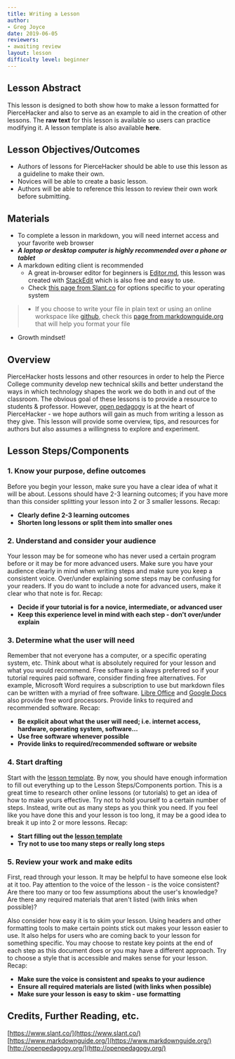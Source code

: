 ```yaml
---
title: Writing a Lesson
author:
- Greg Joyce
date: 2019-06-05
reviewers:
- awaiting review
layout: lesson
difficulty level: beginner
---
```


## Lesson Abstract
This lesson is designed to both show how to make a lesson formatted for PierceHacker and also to serve as an example to aid in the creation of other lessons. The **raw text** for this lesson is available so users can practice modifying it. A lesson template is also available **here**.

## Lesson Objectives/Outcomes
* Authors of lessons for PierceHacker should be able to use this lesson as a guideline to make their own. 
* Novices will be able to create a basic lesson.
* Authors will be able to reference this lesson to review their own work before submitting.

## Materials
* To complete a lesson in markdown, you will need internet access and your favorite web browser
* ***A laptop or desktop computer is highly recommended over a phone or tablet***
* A markdown editing client is recommended
	- A great in-browser editor for beginners is [Editor.md](https://dillinger.io), this lesson was created with [StackEdit](https://stackedit.io) which is also free and easy to use.
	- Check [this page from Slant.co](https://www.slant.co/search?query=markdown%20editors) for options specific to your operating system
>	- If you choose to write your file in plain text or using an online workspace like [github](https://github.com/), check this [page from markdownguide.org](https://www.markdownguide.org/basic-syntax/) that will help you format your file
* Growth mindset!

## Overview
PierceHacker hosts lessons and other resources in order to help the Pierce College community develop new technical skills and better understand the ways in which technology shapes the work we do both in and out of the classroom. The obvious goal of these lessons is to provide a resource to students & professor. However, [open pedagogy](http://openpedagogy.org/open-pedagogy/) is at the heart of PierceHacker - we hope authors will gain as much from writing a lesson as they give. This lesson will provide some overview, tips, and resources for authors but also assumes a willingness to explore and experiment.

## Lesson Steps/Components

### 1. Know your purpose, define outcomes
Before you begin your lesson, make sure you have a clear idea of what it will be about. Lessons should have 2-3 learning outcomes; if you have more than this consider splitting your lesson into 2 or 3 smaller lessons. Recap:
* **Clearly define 2-3 learning outcomes**
* **Shorten long lessons or split them into smaller ones**

### 2. Understand and consider your audience
Your lesson may be for someone who has never used a certain program before or it may be for more advanced users. Make sure you have your audience clearly in mind when writing steps and make sure you keep a consistent voice. Over/under explaining some steps may be confusing for your readers. If you do want to include a note for advanced users, make it clear who that note is for. Recap:
* **Decide if your tutorial is for a novice, intermediate, or advanced user**
* **Keep this experience level in mind with each step - don't over/under explain**

### 3. Determine what the user will need
Remember that not everyone has a computer, or a specific operating system, etc. Think about what is absolutely required for your lesson and what you would recommend. Free software is always preferred so if your tutorial requires paid software, consider finding free alternatives. For example, Microsoft Word requires a subscription to use but markdown files can be written with a myriad of free software. [Libre Office](https://www.libreoffice.org/) and [Google Docs](https://www.google.com/docs/about/) also provide free word processors. Provide links to required and recommended software. Recap:
* **Be explicit about what the user will need; i.e. internet access, hardware, operating system, software...**
* **Use free software whenever possible**
* **Provide links to required/recommended software or website**

### 4. Start drafting
Start with the [lesson template](https://github.com/jloan/pierce-hacker-submissions/blob/master/lessons/lesson-template.md). By now, you should have enough information to fill out everything up to the Lesson Steps/Components portion. This is a great time to research other online lessons (or tutorials) to get an idea of how to make yours effective. Try not to hold yourself to a certain number of steps. Instead, write out as many steps as you think you need. If you feel like you have done this and your lesson is too long, it may be a good idea to break it up into 2 or more lessons. Recap:
* **Start filling out the [lesson template](https://github.com/jloan/pierce-hacker-submissions/blob/master/lessons/lesson-template.md)**
* **Try not to use too many steps or really long steps**

### 5. Review your work and make edits
First, read through your lesson. It may be helpful to have someone else look at it too. Pay attention to the voice of the lesson - is the voice consistent? Are there too many or too few assumptions about the user's knowledge? Are there any required materials that aren't listed (with links when possible)?

Also consider how easy it is to skim your lesson. Using headers and other formatting tools to make certain points stick out makes your lesson easier to use. It also helps for users who are coming back to your lesson for something specific. You may choose to restate key points at the end of each step as this document does or you may have a different approach. Try to choose a style that is accessible and makes sense for your lesson. Recap:
* **Make sure the voice is consistent and speaks to your audience**
* **Ensure all required materials are listed (with links when possible)**
* **Make sure your lesson is easy to skim - use formatting**

## Credits, Further Reading, etc.

[https://www.slant.co/](https://www.slant.co/)
[https://www.markdownguide.org/](https://www.markdownguide.org/)
[http://openpedagogy.org/](http://openpedagogy.org/)
<!--stackedit_data:
eyJoaXN0b3J5IjpbLTIwMjY4NjQzMzIsMTQyMjU5NTc5MywtMT
Y4MTI2Nzk2NiwxNzYxMDEzOTc1LC0xMzMzNzM4NzQ3LDE5MjIy
NDgxNzQsLTQxNDgxNTA3Myw3MzgyNTEzODMsMjA4NjY1ODE1OC
wxNDIwMzY3MTQwLC0zNjgxNjcyNTEsLTIwMzIxMDYzNTksLTQ1
ODcyMDczMywyNTgzMTgyNiwxMTA1NjE2ODczLC0xNDQ2NDg1OT
MsLTkyOTg4NjkxMywxODY3NzU5MTcxLC0xMjE1MzAwMzkxLC01
NDc0ODY5OTddfQ==
-->